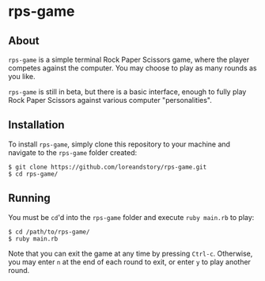 # rps-game

## About
`rps-game` is a simple terminal Rock Paper Scissors game, where the player competes against the computer. You may choose to play as many rounds as you like.

`rps-game` is still in beta, but there is a basic interface, enough to fully play Rock Paper Scissors against various computer "personalities".

## Installation

To install `rps-game`, simply clone this repository to your machine and navigate to the `rps-game` folder created:

```
$ git clone https://github.com/loreandstory/rps-game.git
$ cd rps-game/
```

## Running

You must be `cd`'d into the `rps-game` folder and execute `ruby main.rb` to play:

```
$ cd /path/to/rps-game/
$ ruby main.rb
```

Note that you can exit the game at any time by pressing `Ctrl-c`. Otherwise, you may enter `n` at the end of each round to exit, or enter `y` to play another round.
